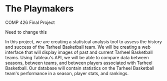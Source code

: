 # The Playmakers
COMP 426 Final Project

Need to change this

In this project, we are creating a statistcal analysis tool to assess the history and success of the Tarheel Basketball team. We will be creating a web interface that will display images of past and current Tarheel Basketball teams. Using Tableau's API, we will be able to compare data between seasons, between teams, and between players associated with Tarheel Basketball. Our database will contain statistics on the Tarheel Basketball team's performance in a season, player stats, and rankings. 
